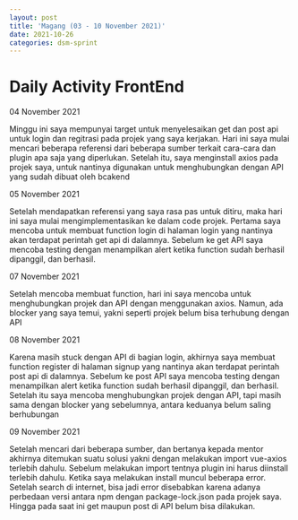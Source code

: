 ```yaml
---
layout: post
title: 'Magang (03 - 10 November 2021)'
date: 2021-10-26
categories: dsm-sprint
---
```


# Daily Activity FrontEnd

04 November 2021

Minggu ini saya mempunyai target untuk menyelesaikan get dan post api untuk login dan regitrasi pada projek yang saya kerjakan. Hari ini saya mulai mencari beberapa  referensi dari beberapa sumber terkait cara-cara dan plugin apa saja yang diperlukan. Setelah itu, saya menginstall axios pada projek saya, untuk nantinya digunakan untuk menghubungkan dengan API yang sudah dibuat oleh bcakend

05 November 2021

Setelah mendapatkan referensi yang saya rasa pas untuk ditiru, maka hari ini saya mulai mengimplementasikan ke dalam code projek. Pertama saya mencoba untuk membuat function login di halaman login yang nantinya akan terdapat perintah get api  di dalamnya. Sebelum ke get API saya mencoba testing dengan menampilkan alert ketika function sudah berhasil dipanggil, dan berhasil.

07 November 2021

Setelah mencoba membuat function, hari ini saya mencoba untuk menghubungkan projek dan API dengan menggunakan axios. Namun, ada blocker yang saya temui, yakni seperti projek belum bisa terhubung dengan API

08 November 2021

Karena masih stuck dengan API di bagian login, akhirnya saya membuat function register di halaman signup yang nantinya akan terdapat perintah post api di dalamnya. Sebelum ke post API saya mencoba testing dengan menampilkan alert ketika function sudah berhasil dipanggil, dan berhasil. Setelah itu saya mencoba menghubungkan projek dengan API, tapi masih sama dengan blocker yang sebelumnya, antara keduanya belum saling berhubungan

09 November 2021

Setelah mencari dari beberapa sumber, dan bertanya kepada mentor akhirnya ditemukan suatu solusi yakni dengan melakukan import vue-axios terlebih dahulu. Sebelum melakukan import tentnya plugin ini harus diinstall terlebih dahulu. Ketika saya melakukan install muncul beberapa error. Setelah search di internet, bisa jadi error disebabkan karena adanya perbedaan versi antara npm dengan package-lock.json pada projek saya. Hingga pada saat ini get maupun post di API belum bisa dilakukan.